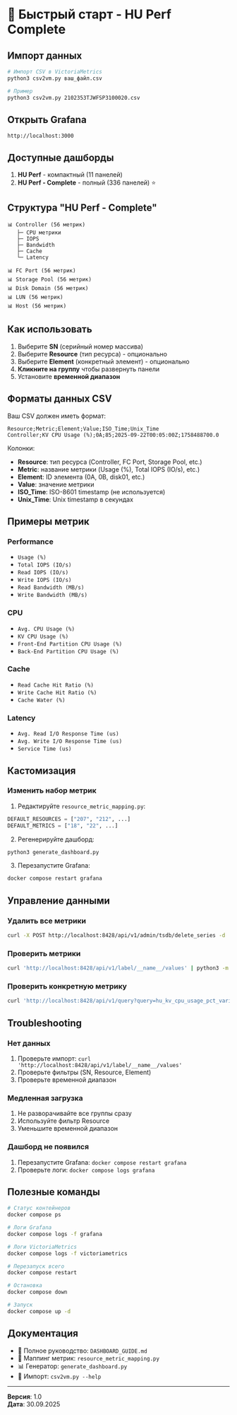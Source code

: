 # 🚀 Быстрый старт - HU Perf Complete

## Импорт данных

```bash
# Импорт CSV в VictoriaMetrics
python3 csv2vm.py ваш_файл.csv

# Пример
python3 csv2vm.py 2102353TJWFSP3100020.csv
```

## Открыть Grafana

```
http://localhost:3000
```

## Доступные дашборды

1. **HU Perf** - компактный (11 панелей)
2. **HU Perf - Complete** - полный (336 панелей) ⭐

## Структура "HU Perf - Complete"

```
📊 Controller (56 метрик)
   ├─ CPU метрики
   ├─ IOPS
   ├─ Bandwidth
   ├─ Cache
   └─ Latency

📊 FC Port (56 метрик)
📊 Storage Pool (56 метрик)
📊 Disk Domain (56 метрик)
📊 LUN (56 метрик)
📊 Host (56 метрик)
```

## Как использовать

1. Выберите **SN** (серийный номер массива)
2. Выберите **Resource** (тип ресурса) - опционально
3. Выберите **Element** (конкретный элемент) - опционально
4. **Кликните на группу** чтобы развернуть панели
5. Установите **временной диапазон**

## Форматы данных CSV

Ваш CSV должен иметь формат:

```csv
Resource;Metric;Element;Value;ISO_Time;Unix_Time
Controller;KV CPU Usage (%);0A;85;2025-09-22T00:05:00Z;1758488700.0
```

Колонки:
- **Resource**: тип ресурса (Controller, FC Port, Storage Pool, etc.)
- **Metric**: название метрики (Usage (%), Total IOPS (IO/s), etc.)
- **Element**: ID элемента (0A, 0B, disk01, etc.)
- **Value**: значение метрики
- **ISO_Time**: ISO-8601 timestamp (не используется)
- **Unix_Time**: Unix timestamp в секундах

## Примеры метрик

### Performance
- `Usage (%)`
- `Total IOPS (IO/s)`
- `Read IOPS (IO/s)`
- `Write IOPS (IO/s)`
- `Read Bandwidth (MB/s)`
- `Write Bandwidth (MB/s)`

### CPU
- `Avg. CPU Usage (%)`
- `KV CPU Usage (%)`
- `Front-End Partition CPU Usage (%)`
- `Back-End Partition CPU Usage (%)`

### Cache
- `Read Cache Hit Ratio (%)`
- `Write Cache Hit Ratio (%)`
- `Cache Water (%)`

### Latency
- `Avg. Read I/O Response Time (us)`
- `Avg. Write I/O Response Time (us)`
- `Service Time (us)`

## Кастомизация

### Изменить набор метрик

1. Редактируйте `resource_metric_mapping.py`:
```python
DEFAULT_RESOURCES = ["207", "212", ...]
DEFAULT_METRICS = ["18", "22", ...]
```

2. Регенерируйте дашборд:
```bash
python3 generate_dashboard.py
```

3. Перезапустите Grafana:
```bash
docker compose restart grafana
```

## Управление данными

### Удалить все метрики
```bash
curl -X POST http://localhost:8428/api/v1/admin/tsdb/delete_series -d 'match[]={__name__=~"hu_.*"}'
```

### Проверить метрики
```bash
curl 'http://localhost:8428/api/v1/label/__name__/values' | python3 -m json.tool | grep hu_
```

### Проверить конкретную метрику
```bash
curl 'http://localhost:8428/api/v1/query?query=hu_kv_cpu_usage_pct_variable'
```

## Troubleshooting

### Нет данных
1. Проверьте импорт: `curl 'http://localhost:8428/api/v1/label/__name__/values'`
2. Проверьте фильтры (SN, Resource, Element)
3. Проверьте временной диапазон

### Медленная загрузка
1. Не разворачивайте все группы сразу
2. Используйте фильтр Resource
3. Уменьшите временной диапазон

### Дашборд не появился
1. Перезапустите Grafana: `docker compose restart grafana`
2. Проверьте логи: `docker compose logs grafana`

## Полезные команды

```bash
# Статус контейнеров
docker compose ps

# Логи Grafana
docker compose logs -f grafana

# Логи VictoriaMetrics
docker compose logs -f victoriametrics

# Перезапуск всего
docker compose restart

# Остановка
docker compose down

# Запуск
docker compose up -d
```

## Документация

- 📖 Полное руководство: `DASHBOARD_GUIDE.md`
- 🔧 Маппинг метрик: `resource_metric_mapping.py`
- 📊 Генератор: `generate_dashboard.py`
- 💾 Импорт: `csv2vm.py --help`

---

**Версия**: 1.0  
**Дата**: 30.09.2025
